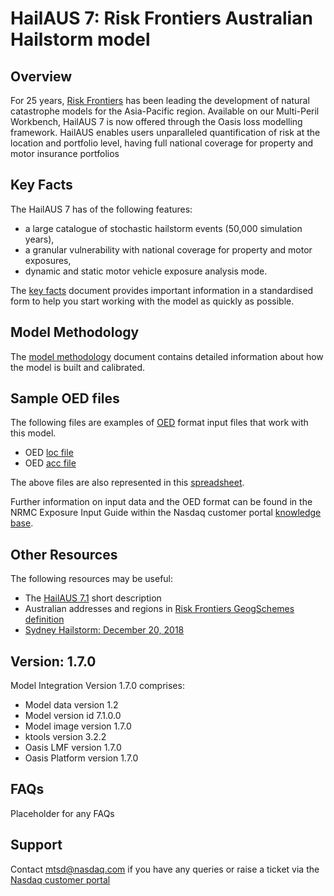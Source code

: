 # HailAUS 7: Risk Frontiers Australian Hailstorm model

## Overview
For 25 years, [Risk Frontiers][WEBSITE] has been leading the development of natural catastrophe models for the Asia-Pacific region.
Available on our Multi-Peril Workbench, HailAUS 7 is now offered through the Oasis loss modelling framework. HailAUS 
enables users unparalleled quantification of risk at the location and portfolio level, having full national coverage 
for property and motor insurance portfolios

## Key Facts
The HailAUS 7 has of the following features:
- a large catalogue of stochastic hailstorm events (50,000 simulation years),
- a granular vulnerability with national coverage for property and motor exposures,
- dynamic and static motor vehicle exposure analysis mode.

The [key facts][VENDOR_MODEL_KF] document provides important information in a standardised form to help you start 
working with the model as quickly as possible.

## Model Methodology
The [model methodology][VENDOR_MODEL_MM] document contains detailed information about how the model is built and 
calibrated.

## Sample OED files
The following files are examples of [OED] format input files that work with this model.
- OED [loc file][OED_LOC]
- OED [acc file][OED_ACC]

The above files are also represented in this [spreadsheet][VENDOR_MODEL_OED_Spreadsheet].

[//]: # (Nasdaq generic information on OED - DO NOT REMOVE)
Further information on input data and the OED format can be found in the NRMC Exposure Input Guide within the Nasdaq 
customer portal [knowledge base][NKB].

## Other Resources

The following resources may be useful:
- The [HailAUS 7.1][HailAUS7_2pager] short description
- Australian addresses and regions in [Risk Frontiers GeogSchemes definition][RiskFrontiers_GeogSchemes.xslx]
- [Sydney Hailstorm: December 20, 2018][NEWSLETTER]

## Version: 1.7.0
Model Integration Version 1.7.0 comprises:
- Model data version 1.2
- Model version id 7.1.0.0
- Model image version 1.7.0
- ktools version 3.2.2
- Oasis LMF version 1.7.0
- Oasis Platform version 1.7.0

## FAQs
Placeholder for any FAQs

## Support
[//]: # (Nasdaq Support - DO NOT REMOVE)
Contact [mtsd@nasdaq.com](mailto:mtsd@nasdaq.com?subject=NRMC%20|%20Vendor%20Model%20-%20Your%20Subject) 
if you have any queries or raise a ticket via the [Nasdaq customer portal][NCP]

[//]: # (VENDOR links references - not visible)
   [VENDOR_MODEL_KF]: <vendor_model_keyfact.pdf>
   [VENDOR_MODEL_MM]: <vendor_model_methodolgy.pdf>
   [VENDOR_MODEL_OED_Spreadsheet]: <vendor_model_oed.xlsx>
   [WEBSITE]: <https://riskfrontiers.com/>
   [OED_ACC]: <https://github.com/risk-frontiers/OasisIntegration/tests/sample_acc_file.csv>
   [OED_LOC]: <https://github.com/risk-frontiers/OasisIntegration/tests/sample_loc_file.csv>
   [RiskFrontiers_GeogSchemes.xslx]: <https://github.com/risk-frontiers/OasisIntegration/oed/RiskFrontiers_GeogSchemes.xslx>
   [HailAUS7_2pager]: <https://riskfrontiers.com/rf2018/wp-content/uploads/2019/10/HailAUS-7.0-Model-2019.pdf>
   [NEWSLETTER]: <https://riskfrontiers.com/rf2018/wp-content/uploads/2019/03/RF_Newsletter_Volume18_Issue2_March_2019.pdf>

[//]: # (Nasdaq links references - DO NOT REMOVE)
   [OED]: <https://github.com/simplitium/oed>
   [NKB]: <https://customer-support.nasdaq.com/kb/display/NRMC>
   [NCP]: <https://customer-support.nasdaq.com/jira/servicedesk/customerportal/7>
   [OED]: <https://github.com/simplitium/oed>
